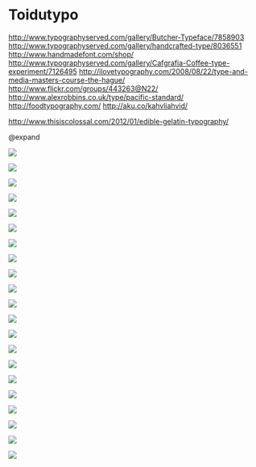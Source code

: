 # Toidutypo


http://www.typographyserved.com/gallery/Butcher-Typeface/7858903
http://www.typographyserved.com/gallery/handcrafted-type/8036551
http://www.handmadefont.com/shop/
http://www.typographyserved.com/gallery/Cafgrafia-Coffee-type-experiment/7126495
http://ilovetypography.com/2008/08/22/type-and-media-masters-course-the-hague/
http://www.flickr.com/groups/443263@N22/
http://www.alexrobbins.co.uk/type/pacific-standard/
http://foodtypography.com/
http://aku.co/kahvliahvid/

http://www.thisiscolossal.com/2012/01/edible-gelatin-typography/

@expand

![](http://behance.vo.llnwd.net/profiles8/685058/projects/7858903/4f79a4e27d4830993314543589f5c120.jpg)


![](http://behance.vo.llnwd.net/profiles8/685058/projects/7858903/f971483a2c654b327a195c49093ae798.jpg)


![](http://behance.vo.llnwd.net/profiles8/685058/projects/7858903/d2cbdea18e98148e7311ee3799482e1f.jpg)


![](http://www.handmadefont.com/wp-content/uploads/2013/07/corn-font-alphabet.png)


![](http://www.handmadefont.com/wp-content/uploads/2013/07/corn-font-letter-R.png)


![](http://behance.vo.llnwd.net/profiles15/1047237/projects/8036551/72530ca5e496a2ddef617a33eb4aad6b.jpg)


![](http://behance.vo.llnwd.net/profiles15/1047237/projects/8036551/cfd952d29f072c3445e3d3c4f104b22e.jpg)


![](http://behance.vo.llnwd.net/profiles9/698358/projects/7126495/b5d0d4a5c507925219dfba5b3891912e.jpg)


![](http://behance.vo.llnwd.net/profiles9/698358/projects/7126495/eba57e949fa6555e157c929368870cda.jpg)


![](http://behance.vo.llnwd.net/profiles9/698358/projects/7126495/5acf0fa43f6615ae74f87da8631f64c1.jpg)


![](http://behance.vo.llnwd.net/profiles9/698358/projects/7126495/e8ddf62e8cccd695a6df24893f39cc9b.jpg)


![](http://farm6.staticflickr.com/5006/5260849122_77547445b2_b.jpg)


![](http://farm5.staticflickr.com/4110/5217146497_c11228a07d_b.jpg)


![](http://www.alexrobbins.co.uk/files/gimgs/114_pacific-standard-sugar1.jpg)


![](http://24.media.tumblr.com/4498d1fec9beec00ef096977c074510b/tumblr_mpsupeUc3w1sqanmmo3_1280.png)


![](http://24.media.tumblr.com/f53a1c7a7a4a8ede44349a64b95c4eed/tumblr_mpsupeUc3w1sqanmmo1_1280.png)


![](http://24.media.tumblr.com/323a04c5c037652f27441887ee6bdd6a/tumblr_mpsupeUc3w1sqanmmo2_1280.png)


![](http://24.media.tumblr.com/7a5eefeafc3905c0193b6fc916a3f99d/tumblr_mmlhasTZfV1sqanmmo1_1280.png)


![](http://24.media.tumblr.com/bc5b984d47f8dd143664d1a157bf700c/tumblr_mmlhasTZfV1sqanmmo2_1280.png)


![](http://behance.vo.llnwd.net/profiles8/685058/projects/7858903/4f79a4e27d4830993314543589f5c120.jpg)


![](http://aku.co/kahvliahvid/images/1.jpg)

